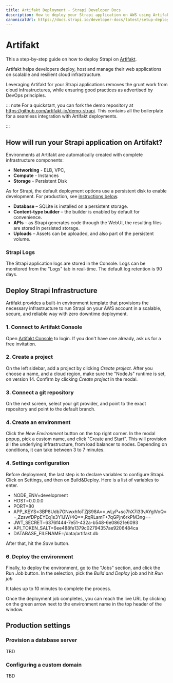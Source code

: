 ```yaml
---
title: Artifakt Deployment - Strapi Developer Docs
description: How to deploy your Strapi application on AWS using Artifakt.
canonicalUrl: https://docs.strapi.io/developer-docs/latest/setup-deployment-guides/deployment/hosting-guides/artifakt.html
---
```


# Artifakt

This a step-by-step guide on how to deploy Strapi on [Artifakt](https://artifakt.com).

Artifakt helps developers deploy, host and manage their web applications on scalable and resilient cloud infrastructure.

Leveraging Artifakt for your Strapi applications removes the grunt work from cloud infrastructures, while ensuring good practices as advertised by DevOps principles.

::: note
For a quickstart, you can fork the demo repository at https://github.com/artifakt-io/demo-strapi. This contains all the boilerplate for a seamless integration with Artifakt deployments.

:::

## How will run your Strapi application on Artifakt?

Environments at Artifakt are automatically created with complete infrastructure components:
* **Networking** - ELB, VPC, 
* **Compute** - Instances
* **Storage** - Persistent Disk

As for Strapi, the default deployment options use a persistent disk to enable development. For production, see [instructions below](#production). 
* **Database** – SQLite is installed on a persistent storage.
* **Content-type builder** – the builder is enabled by default for convenience.
* **APIs** – as Strapi generates code through the WebUI, the resulting files are stored in persisted storage.
* **Uploads** – Assets can be uploaded, and also part of the persistent volume.

### Strapi Logs
The Strapi application logs are stored in the Console. Logs can be monitored from the "Logs" tab in real-time. The default log retention is 90 days.

## Deploy Strapi Infrastructure
Artifakt provides a built-in environment template that provisions the necessary infrastructure to run Strapi on your AWS account in a scalable, secure, and reliable way with zero downtime deployment.

### 1. Connect to Artifakt Console
Open [Artifakt Console](https://portal.Artifakt.com/register) to login. If you don't have one already, ask us for a free invitation.

### 2. Create a project
On the left sidebar, add a project by clicking _Create project_. After you choose a name, and a cloud region, make sure the "NodeJs" runtime is set, on version 14. Confirm by clicking _Create project_ in the modal.

### 3. Connect a git repository
On the next screen, select your git provider, and point to the exact repository and point to the default branch.

### 4. Create an environment 
Click the _New Environment_ button on the top right corner. In the modal popup, pick a custom name, and click "Create and Start". This will provision all the underlying infrastructure, from load balancer to nodes. Depending on conditions, it can take between 3 to 7 minutes.

### 4. Settings configuration
Before deployment, the last step is to declare variables to configure Strapi. Click on Settings, and then on Build&Deploy.
Here is a list of variables to enter.
- NODE_ENV=development
- HOST=0.0.0.0
- PORT=80
- APP_KEYS=3BP8Udb7GNwxhfoTZjS98A==,wLyP+sc7hX7i33vAYglVoQ==,ZzswfDPpEYEq1s3Y1JW/4Q==,RqRLamF+7qGPjn6rkPM3ng==
- JWT_SECRET=6376f444-7e51-432a-b548-6e08621e6093
- API_TOKEN_SALT=6ee488fe1379c02794357ae9206484ca
- DATABASE_FILENAME=/data/artifakt.db

After that, hit the _Save_ button.

### 6. Deploy the environment
Finally, to deploy the environment, go to the "Jobs" section, and click the Run Job button. In the selection, pick the _Build and Deploy_ job and hit _Run job_

It takes up to 10 minutes to complete the process.

Once the deployment job completes, you can reach the live URL by clicking on the green arrow next to the environment name in the top header of the window.


## Production settings

### Provision a database server
TBD

### Configuring a custom domain
TBD


